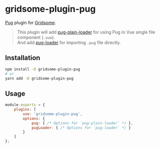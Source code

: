 # gridsome-plugin-pug

[Pug](https://pugjs.org/) plugin for [Gridsome](https://gridsome.org/).

> This plugin will add [pug-plain-loader](https://github.com/yyx990803/pug-plain-loader) for using Pug in Vue single file component (`.vue`).  
> And add [pug-loader](https://github.com/pugjs/pug-loader) for importing `.pug` file directly.

## Installation

```bash
npm install -D gridsome-plugin-pug
# or
yarn add -D gridsome-plugin-pug
```

## Usage

```js
module.exports = {
	plugins: [
		use: 'gridsome-plugin-pug',
		options: {
			pug: { /* Options for `pug-plain-loader` */ },
			pugLoader: { /* Options for `pug-loader` */ }
		}
	]
};
```
